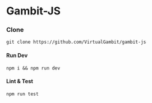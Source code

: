 # Gambit-JS

### Clone

```
git clone https://github.com/VirtualGambit/gambit-js
```

#### Run Dev

```
npm i && npm run dev
```

#### Lint & Test

```
npm run test
```
